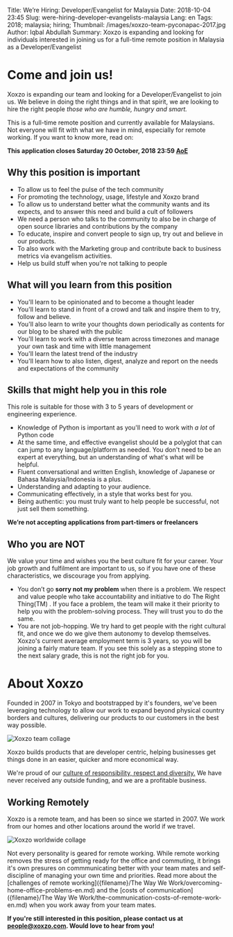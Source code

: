 Title: We’re Hiring: Developer/Evangelist for Malaysia
Date: 2018-10-04 23:45
Slug: were-hiring-developer-evangelists-malaysia
Lang: en 
Tags: 2018; malaysia; hiring;
Thumbnail: /images/xoxzo-team-pyconapac-2017.jpg
Author: Iqbal Abdullah 
Summary: Xoxzo is expanding and looking for individuals interested in joining us for a full-time remote position in Malaysia as a Developer/Evangelist

# Come and join us!

Xoxzo is expanding our team and looking for a Developer/Evangelist to join us.
We believe in doing the right things and in that spirit, we are looking to hire the right people
*those who are humble, hungry and smart.* 

This is a full-time remote position and currently available for Malaysians. Not
everyone will fit with what we have in mind, especially for remote working. If
you want to know more, read on:

**This application closes Saturday 20 October, 2018 23:59 [AoE](https://www.timeanddate.com/time/zones/aoe)**

## Why this position is important

* To allow us to feel the pulse of the tech community
* For promoting the technology, usage, lifestyle and Xoxzo brand
* To allow us to understand better what the community wants and its expects, and to answer this
need and build a cult of followers
* We need a person who talks to the community to also be in charge of open
source libraries and contributions by the company
* To educate, inspire and convert people to sign up, try out and believe in our products.
* To also work with the Marketing group and contribute back to business metrics via evangelism activities.
* Help us build stuff when you're not talking to people

## What will you learn from this position

* You'll learn to be opinionated and to become a thought leader
* You'll learn to stand in front of a crowd and talk and inspire them to try, follow and believe.
* You'll also learn to write your thoughts down periodically as contents for our blog to be shared with the public
* You'll learn to work with a diverse team across timezones and manage your own task and time with little management
* You'll learn the latest trend of the industry
* You'll learn how to also listen, digest, analyze and report on the needs and expectations of the community

## Skills that might help you in this role

This role is suitable for those with 3 to 5 years of development or engineering experience.

* Knowledge of Python is important as you'll need to work with _a lot_ of Python
  code
* At the same time, and effective evangelist should be a polyglot that can can jump
  to any language/platform as needed. You don't need to be an expert at
  everything, but an understanding of what's what will be helpful.
* Fluent conversational and written English, knowledge of Japanese or Bahasa Malaysia/Indonesia is a plus.
* Understanding and adapting to your audience.
* Communicating effectively, in a style that works best for you.
* Being authentic: you must truly want to help people be successful, not just sell them something.

**We’re not accepting applications from part-timers or freelancers**

## Who you are **NOT**

We value your time and wishes you the best culture fit for your career.
Your job growth and fulfilment are important to us, so if you have one of these characteristics,
we discourage you from applying.

* You don’t go **sorry not my problem** when there is a problem. We respect and value people who take
  accountability and initiative to do The Right Thing(TM) . If you face a problem, the team will make it
  their priority to help you with the problem-solving process. They will trust you to do the same.
* You are not job-hopping. We try hard to get people with the right cultural
  fit, and once we do we give them autonomy to develop themselves.
  Xoxzo's current average employment term is 3 years, so you will be joining a fairly mature team.
  If you see this solely as a stepping stone to the next salary grade, this is not the right job for you.

# About Xoxzo

Founded in 2007 in Tokyo and bootstrapped by it's founders, we've been
leveraging technology to allow our work to expand beyond physical country borders and
cultures, delivering our products to our customers in the best way possible.

![Xoxzo team collage](/images/collages/xoxzo-team-collage-01.jpg)

Xoxzo builds products that are developer centric, helping businesses get things
done in an easier, quicker and more economical way.

We're proud of our [culture of responsibility, respect and diversity.](https://info.xoxzo.com/en/careers/)
We have never received any outside funding, and we are a profitable business.

## Working Remotely
Xoxzo is a remote team, and has been so since we started in 2007. We work from our homes
and other locations around the world if we travel.

![Xoxzo worldwide collage](/images/collages/nomad-collage.jpg)

Not every personality is geared for remote working. While remote working removes the
stress of getting ready for the office and commuting, it brings it's own
presures on commmunicating better with your team mates and self-discipline of
managing your own time and priorities. Read more about the [challenges of remote
working]({filename}/The Way We Work/overcoming-home-office-problems-en.md) and
the [costs of communication]({filename}/The Way We Work/the-communication-costs-of-remote-work-en.md)
when you work away from your team mates.

**If you're still interested in this position, please contact us at
[people@xoxzo.com](mailto:people@xoxzo.com). Would love to hear from you!**
